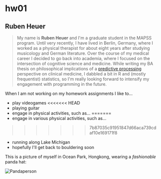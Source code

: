 # hw01
## Ruben Heuer


>My name is **Ruben Heuer** and I'm a graduate student in the MAPSS program. Until very recently, I have lived in Berlin, Germany, where I worked as a physical therapist for about eight years after studying musicology and German literature. Over the course of my medical career I decided to go back into academia, where I focused on the intersection of cognitive science and medicine. While writing my BA thesis on philosophical implications of a [predictive processing](https://predictive-mind.net) perspective on clinical medicine, I dabbled a bit in R and (mostly frequentist) statistics, so I'm really looking forward to intensify my engagement with programming in the future.

When I am not working on my homework assignments I like to...

* play videogames
<<<<<<< HEAD
* playing guitar
* engage in physical activities, such as...
=======
* engage in various physical activities, such as...
>>>>>>> 7b87035c91951847d66aca739cdaf10e169171f8
  + running along Lake Michigan
  + hopefully I'll get back to bouldering soon

This is a picture of myself in Ocean Park, Hongkong, wearing a *fashionable* panda hat:

![Pandaperson](https://github.com/rheuer83/hw01/blob/master/Panda.jpeg)